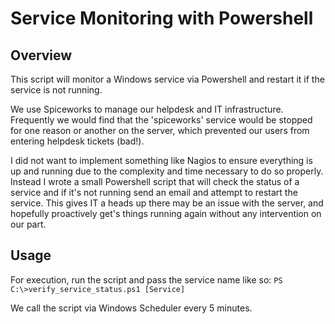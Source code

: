 Service Monitoring with Powershell
==================================

Overview
--------
This script will monitor a Windows service via Powershell and restart it if the service is not running.

We use Spiceworks to manage our helpdesk and IT infrastructure. Frequently we would find that the 'spiceworks' service would be stopped for one reason or another on the server, which prevented our users from entering helpdesk tickets (bad!).  

I did not want to implement something like Nagios to ensure everything is up and running due to the complexity and time necessary to do so properly.  Instead I wrote a small Powershell script that will check the status of a service and if it's not running send an email and attempt to restart the service. This gives IT a heads up there may be an issue with the server, and hopefully proactively get's things running again without any intervention on our part.

Usage
-----
For execution, run the script and pass the service name like so: `PS C:\>verify_service_status.ps1 [Service]`

We call the script via Windows Scheduler every 5 minutes.
